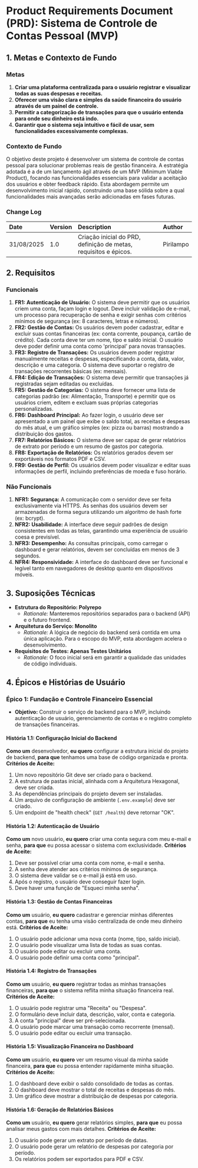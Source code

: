 # **Product Requirements Document (PRD): Sistema de Controle de Contas Pessoal (MVP)**

## **1. Metas e Contexto de Fundo**

### **Metas**

1. **Criar uma plataforma centralizada para o usuário registrar e visualizar todas as suas despesas e receitas.**
2. **Oferecer uma visão clara e simples da saúde financeira do usuário através de um painel de controle.**
3. **Permitir a categorização de transações para que o usuário entenda para onde seu dinheiro está indo.**
4. **Garantir que o sistema seja intuitivo e fácil de usar, sem funcionalidades excessivamente complexas.**

### **Contexto de Fundo**

O objetivo deste projeto é desenvolver um sistema de controle de contas pessoal para solucionar problemas reais de gestão financeira. A estratégia adotada é a de um lançamento ágil através de um MVP (Minimum Viable Product), focando nas funcionalidades essenciais para validar a aceitação dos usuários e obter feedback rápido. Esta abordagem permite um desenvolvimento inicial rápido, construindo uma base sólida sobre a qual funcionalidades mais avançadas serão adicionadas em fases futuras.

### **Change Log**

| Date | Version | Description | Author |
| :--- | :--- | :--- | :--- |
| 31/08/2025 | 1.0 | Criação inicial do PRD, definição de metas, requisitos e épicos. | Pirilampo |

## **2. Requisitos**

### **Funcionais**

1. **FR1: Autenticação de Usuário:** O sistema deve permitir que os usuários criem uma conta, façam login e logout. Deve incluir validação de e-mail, um processo para recuperação de senha e exigir senhas com critérios mínimos de segurança (ex: 8 caracteres, letras e números).
2. **FR2: Gestão de Contas:** Os usuários devem poder cadastrar, editar e excluir suas contas financeiras (ex: conta corrente, poupança, cartão de crédito). Cada conta deve ter um nome, tipo e saldo inicial. O usuário deve poder definir uma conta como 'principal' para novas transações.
3. **FR3: Registro de Transações:** Os usuários devem poder registrar manualmente receitas e despesas, especificando a conta, data, valor, descrição e uma categoria. O sistema deve suportar o registro de transações recorrentes básicas (ex: mensais).
4. **FR4: Edição de Transações:** O sistema deve permitir que transações já registradas sejam editadas ou excluídas.
5. **FR5: Gestão de Categorias:** O sistema deve fornecer uma lista de categorias padrão (ex: Alimentação, Transporte) e permitir que os usuários criem, editem e excluam suas próprias categorias personalizadas.
6. **FR6: Dashboard Principal:** Ao fazer login, o usuário deve ser apresentado a um painel que exibe o saldo total, as receitas e despesas do mês atual, e um gráfico simples (ex: pizza ou barras) mostrando a distribuição dos gastos.
7. **FR7: Relatórios Básicos:** O sistema deve ser capaz de gerar relatórios de extrato por período e um resumo de gastos por categoria.
8. **FR8: Exportação de Relatórios:** Os relatórios gerados devem ser exportáveis nos formatos PDF e CSV.
9. **FR9: Gestão de Perfil:** Os usuários devem poder visualizar e editar suas informações de perfil, incluindo preferências de moeda e fuso horário.

### **Não Funcionais**

1. **NFR1: Segurança:** A comunicação com o servidor deve ser feita exclusivamente via HTTPS. As senhas dos usuários devem ser armazenadas de forma segura utilizando um algoritmo de hash forte (ex: bcrypt).
2. **NFR2: Usabilidade:** A interface deve seguir padrões de design consistentes em todas as telas, garantindo uma experiência de usuário coesa e previsível.
3. **NFR3: Desempenho:** As consultas principais, como carregar o dashboard e gerar relatórios, devem ser concluídas em menos de 3 segundos.
4. **NFR4: Responsividade:** A interface do dashboard deve ser funcional e legível tanto em navegadores de desktop quanto em dispositivos móveis.

## **3. Suposições Técnicas**

* **Estrutura do Repositório: Polyrepo**
  * *Rationale:* Manteremos repositórios separados para o backend (API) e o futuro frontend.
* **Arquitetura do Serviço: Monolito**
  * *Rationale:* A lógica de negócio do backend será contida em uma única aplicação. Para o escopo do MVP, esta abordagem acelera o desenvolvimento.
* **Requisitos de Testes: Apenas Testes Unitários**
  * *Rationale:* O foco inicial será em garantir a qualidade das unidades de código individuais.

## **4. Épicos e Histórias de Usuário**

### **Épico 1: Fundação e Controle Financeiro Essencial**

* **Objetivo:** Construir o serviço de backend para o MVP, incluindo autenticação de usuário, gerenciamento de contas e o registro completo de transações financeiras.

#### **História 1.1: Configuração Inicial do Backend**

**Como um** desenvolvedor, **eu quero** configurar a estrutura inicial do projeto de backend, **para que** tenhamos uma base de código organizada e pronta.
**Critérios de Aceite:**

1. Um novo repositório Git deve ser criado para o backend.
2. A estrutura de pastas inicial, alinhada com a Arquitetura Hexagonal, deve ser criada.
3. As dependências principais do projeto devem ser instaladas.
4. Um arquivo de configuração de ambiente (`.env.example`) deve ser criado.
5. Um endpoint de "health check" (`GET /health`) deve retornar "OK".

#### **História 1.2: Autenticação de Usuário**

**Como um** novo usuário, **eu quero** criar uma conta segura com meu e-mail e senha, **para que** eu possa acessar o sistema com exclusividade.
**Critérios de Aceite:**

1. Deve ser possível criar uma conta com nome, e-mail e senha.
2. A senha deve atender aos critérios mínimos de segurança.
3. O sistema deve validar se o e-mail já está em uso.
4. Após o registro, o usuário deve conseguir fazer login.
5. Deve haver uma função de "Esqueci minha senha".

#### **História 1.3: Gestão de Contas Financeiras**

**Como um** usuário, **eu quero** cadastrar e gerenciar minhas diferentes contas, **para que** eu tenha uma visão centralizada de onde meu dinheiro está.
**Critérios de Aceite:**

1. O usuário pode adicionar uma nova conta (nome, tipo, saldo inicial).
2. O usuário pode visualizar uma lista de todas as suas contas.
3. O usuário pode editar ou excluir uma conta.
4. O usuário pode definir uma conta como "principal".

#### **História 1.4: Registro de Transações**

**Como um** usuário, **eu quero** registrar todas as minhas transações financeiras, **para que** o sistema reflita minha situação financeira real.
**Critérios de Aceite:**

1. O usuário pode registrar uma "Receita" ou "Despesa".
2. O formulário deve incluir data, descrição, valor, conta e categoria.
3. A conta "principal" deve ser pré-selecionada.
4. O usuário pode marcar uma transação como recorrente (mensal).
5. O usuário pode editar ou excluir uma transação.

#### **História 1.5: Visualização Financeira no Dashboard**

**Como um** usuário, **eu quero** ver um resumo visual da minha saúde financeira, **para que** eu possa entender rapidamente minha situação.
**Critérios de Aceite:**

1. O dashboard deve exibir o saldo consolidado de todas as contas.
2. O dashboard deve mostrar o total de receitas e despesas do mês.
3. Um gráfico deve mostrar a distribuição de despesas por categoria.

#### **História 1.6: Geração de Relatórios Básicos**

**Como um** usuário, **eu quero** gerar relatórios simples, **para que** eu possa analisar meus gastos com mais detalhes.
**Critérios de Aceite:**

1. O usuário pode gerar um extrato por período de datas.
2. O usuário pode gerar um relatório de despesas por categoria por período.
3. Os relatórios podem ser exportados para PDF e CSV.
